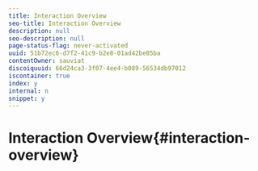 ```yaml
---
title: Interaction Overview
seo-title: Interaction Overview
description: null
seo-description: null
page-status-flag: never-activated
uuid: 51b72ec6-d7f2-41c9-b2e8-01ad42be85ba
contentOwner: sauviat
discoiquuid: 66d24ca3-3f07-4ee4-b089-56534db97012
iscontainer: true
index: y
internal: n
snippet: y
---
```


# Interaction Overview{#interaction-overview}

